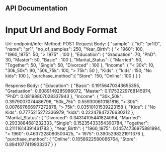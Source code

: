 ## API Documentation

# Input Url and Body Format

Url: endpoint/infer
Method: POST
Request Body:
{
    "sample":
        {
            "id": "pr1ID",
            "name": "pr1",
            "no_of_samples": 250,
            "Year_Birth": {
                "< 1960": 100,
                "1960_1975": 50,
                "> 1975" : 100
            },
            "Education": {
                "Graduation": 70,
                "PhD": 30,
                "Master": 50,
                "Basic" : 100
            },
            "Marital_Status": {
                "Married": 50,
                "Together": 50,
                "Single": 50,
                "Divorced" : 100
            },
            "Income": {
                "< 30k": 10,
                "30k_50k": 90,
                "50k_75k": 100,
                "> 75k": 50
            },
            "Kids": {
                "kids": 150,
                "No kids": 100
            },
            "purchase_method":{
                "Store": 150,
                "Online": 100
            }
        }
}

Response Body:
{
      "Education": {
          "Basic": 0.19156470343655355,
          "Graduation": 0.6089149285986072,
          "Master": 0.11753229768145974,
          "PhD": 0.08198807028337943
      },
      "Income": {
          "30k_50k": 0.3979007074486796,
          "50k_75k": 0.559300610181816,
          "< 30k": 0.007697666977272878,
          "> 75k": 0.03510101539223158
      },
      "Kids": {
          "No Kids": 0.7775215272336979,
          "kids": 0.22247847276630212
      },
      "Marital_Status": {
          "Divorced": 0.34314105441824094,
          "Married": 0.2933884681232333,
          "Single": 0.15235433354390784,
          "Together": 0.21111614391461783
      },
      "Year_Birth": {
          "1960_1975": 0.14574736975881994,
          "< 1960": 0.4637228080500425,
          "> 1975": 0.3905298221911376
      },
      "purchase_method": {
          "Online": 0.1058922580066764,
          "Store": 0.8941077419933237
      }
}
